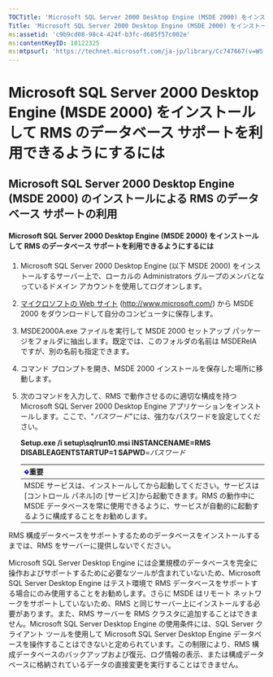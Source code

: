 ```yaml
---
TOCTitle: 'Microsoft SQL Server 2000 Desktop Engine (MSDE 2000) をインストールして RMS のデータベース サポートを利用できるようにするには'
Title: 'Microsoft SQL Server 2000 Desktop Engine (MSDE 2000) をインストールして RMS のデータベース サポートを利用できるようにするには'
ms:assetid: 'c9b9cd08-98c4-424f-b3fc-d685f57c002e'
ms:contentKeyID: 18122325
ms:mtpsurl: 'https://technet.microsoft.com/ja-jp/library/Cc747667(v=WS.10)'
---
```


Microsoft SQL Server 2000 Desktop Engine (MSDE 2000) をインストールして RMS のデータベース サポートを利用できるようにするには
=============================================================================================================================

Microsoft SQL Server 2000 Desktop Engine (MSDE 2000) のインストールによる RMS のデータベース サポートの利用
-----------------------------------------------------------------------------------------------------------

#### Microsoft SQL Server 2000 Desktop Engine (MSDE 2000) をインストールして RMS のデータベース サポートを利用できるようにするには

1.  Microsoft SQL Server 2000 Desktop Engine (以下 MSDE 2000) をインストールするサーバー上で、ローカルの Administrators グループのメンバとなっているドメイン アカウントを使用してログオンします。

2.  [マイクロソフトの Web サイト](http://www.microsoft.com/) (http://www.microsoft.com/) から MSDE 2000 をダウンロードして自分のコンピュータに保存します。

3.  MSDE2000A.exe ファイルを実行して MSDE 2000 セットアップ パッケージをフォルダに抽出します。既定では、このフォルダの名前は MSDERelA ですが、別の名前も指定できます。

4.  コマンド プロンプトを開き、MSDE 2000 インストールを保存した場所に移動します。

5.  次のコマンドを入力して、RMS で動作させるのに適切な構成を持つ Microsoft SQL Server 2000 Desktop Engine アプリケーションをインストールします。ここで、"*パスワード*"には、強力なパスワードを設定してください。

    **Setup.exe /i setup\\sqlrun10.msi INSTANCENAME=RMS DISABLEAGENTSTARTUP=1 SAPWD**=*パスワード*

    | ![](images/Cc747667.Important(WS.10).gif)重要                                                                                                                                                                     |
    |------------------------------------------------------------------------------------------------------------------------------------------------------------------------------------------------------------------------------------------------|
    | MSDE サービスは、インストールしてから起動してください。サービスは \[コントロール パネル\]の \[サービス\]から起動できます。RMS の動作中に MSDE データベースを常に使用できるように、サービスが自動的に起動するように構成することをお勧めします。 |

RMS 構成データベースをサポートするためのデータベースをインストールするまでは、RMS をサーバーに提供しないでください。

Microsoft SQL Server Desktop Engine には企業規模のデータベースを完全に操作およびサポートするために必要なツールが含まれていないため、Microsoft SQL Server Desktop Engine はテスト環境で RMS データベースをサポートする場合にのみ使用することをお勧めします。さらに MSDE はリモート ネットワークをサポートしていないため、RMS と同じサーバー上にインストールする必要があります。また、RMS サーバーを RMS クラスタに追加することはできません。Microsoft SQL Server Desktop Engine の使用条件には、SQL Server クライアント ツールを使用して Microsoft SQL Server Desktop Engine データベースを操作することはできないと定められています。この制限により、RMS 構成データベースのバックアップおよび復元、ログ情報の表示、または構成データベースに格納されているデータの直接変更を実行することはできません。
